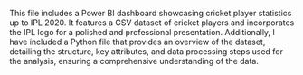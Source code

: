 This file includes a Power BI dashboard showcasing cricket player statistics up to IPL 2020. It features a CSV dataset of cricket players and incorporates the IPL logo for a polished and professional presentation. Additionally, I have included a Python file that provides an overview of the dataset, detailing the structure, key attributes, and data processing steps used for the analysis, ensuring a comprehensive understanding of the data.
